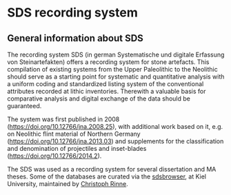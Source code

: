 # SDS recording system

## General information about SDS
The recording system SDS (in german Systematische und digitale Erfassung
von Steinartefakten) offers a recording system for stone artefacts. This compilation of existing systems from the Upper Paleolithic to the Neolithic should serve as a starting point for systematic and quantitative analysis with a uniform coding and standardized listing system of the conventional attributes recorded at lithic inventories. Therewith a valuable basis for comparative analysis and digital exchange of the data should be guaranteed.

The system was first published in 2008 (https://doi.org/10.12766/jna.2008.25), with additional work based on it, e.g. on Neolithic flint material of Northern Germany (https://doi.org/10.12766/jna.2013.03) and supplements for the classification and denomination of projectiles and inset-blades (https://doi.org/10.12766/2014.2). 

The SDS was used as a recording system for several dissertation and MA theses. Some of the databases are curated via the [sdsbrowser](https://sds.ufg.uni-kiel.de/), at Kiel University, maintained by [Christoph Rinne](https://www.ufg.uni-kiel.de/en/staff-directory/scientific-collaborators/christoph-rinne). 

